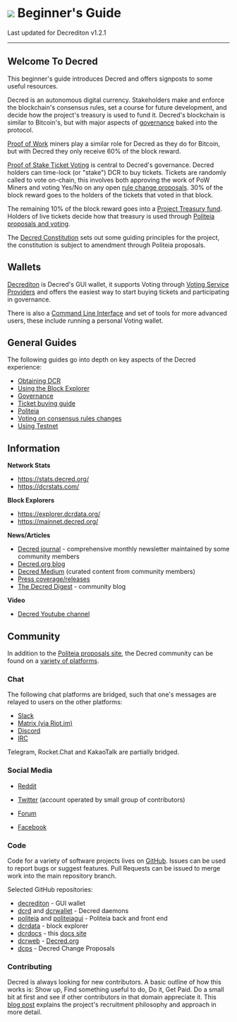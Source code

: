 # <img class="dcr-icon" src="/img/dcr-icons/Flag.svg" /> Beginner's Guide

Last updated for Decrediton v1.2.1

---

## Welcome To Decred 

This beginner's guide introduces Decred and offers signposts to some useful resources.

Decred is an autonomous digital currency. Stakeholders make and enforce the blockchain's consensus rules, set a course for future development, and decide how the project's treasury is used to fund it. Decred's blockchain is similar to Bitcoin's, but with major aspects of [governance](/governance/governance.md) baked into the protocol. 

[Proof of Work](/mining/proof-of-work.md) miners play a similar role for Decred as they do for Bitcoin, but with Decred they only receive 60% of the block reward.

[Proof of Stake Ticket Voting](/mining/proof-of-stake.md) is central to Decred's governance. Decred holders can time-lock (or "stake") DCR to buy tickets. Tickets are randomly called to vote on-chain, this involves both approving the work of PoW Miners and voting Yes/No on any open [rule change proposals](/getting-started/user-guides/agenda-voting.md). 30% of the block reward goes to the holders of the tickets that voted in that block.

The remaining 10% of the block reward goes into a [Project Treasury fund](http://explorer.dcrdata.org/address/Dcur2mcGjmENx4DhNqDctW5wJCVyT3Qeqkx). Holders of live tickets decide how that treasury is used through [Politeia proposals and voting](/governance/politeia.md).

The [Decred Constitution](/getting-started/constitution.md) sets out some guiding principles for the project, the constitution is subject to amendment through Politeia proposals.

## Wallets

[Decrediton](/getting-started/user-guides/decrediton-setup/) is Decred's GUI wallet, it supports Voting through [Voting Service Providers](https://decred.org/stakepools/) and offers the easiest way to start buying tickets and participating in governance.

There is also a [Command Line Interface](/getting-started/user-guides/cli-installation/) and set of tools for more advanced users, these include running a personal Voting wallet.

## General Guides 

The following guides go into depth on key aspects of the Decred experience:

* [Obtaining DCR](/getting-started/obtaining-dcr.md)
* [Using the Block Explorer](/getting-started/using-the-block-explorer.md)
* [Governance](/governance/governance/)
* [Ticket buying guide](/mining/proof-of-stake.md)
* [Politeia](/governance/politeia.md)
* [Voting on consensus rules changes](/getting-started/user-guides/agenda-voting.md)
* [Using Testnet](/getting-started/using-testnet.md)


## Information

**Network Stats**

* https://stats.decred.org/
* https://dcrstats.com/

**Block Explorers**

* https://explorer.dcrdata.org/
* https://mainnet.decred.org/

**News/Articles**

* [Decred journal](https://xaur.github.io/decred-news/) - comprehensive monthly newsletter maintained by some community members
* [Decred.org blog](https://blog.decred.org)
* [Decred Medium](https://medium.com/decred) (curated content from community members)
* [Press coverage/releases](https://decred.org/press/)
* [The Decred Digest](https://thedecreddigest.com/) - community blog

**Video**

* [Decred Youtube channel](https://www.youtube.com/decredchannel)

## Community

In addition to the [Politeia proposals site](www.proposals.decred.org), the Decred community can be found on a [variety of platforms](https://decred.org/community/).

### Chat 

The following chat platforms are bridged, such that one's messages are relayed to users on the other platforms:

* [Slack](https://slack.decred.org/)
* [Matrix (via Riot.im)](https://riot.im/app/#/room/#general:decred.org)
* [Discord](https://discord.gg/GJ2GXfz)
* [IRC](https://webchat.freenode.net/?channels=decred&uio=d4)

Telegram, Rocket.Chat and KakaoTalk are partially bridged.

### Social Media

* [Reddit](https://www.reddit.com/r/decred)

* [Twitter]() (account operated by small group of contributors)
* [Forum](https://forum.decred.org/)
* [Facebook](https://facebook.com/decredproject) 

### Code

Code for a variety of software projects lives on [GitHub](https://github.com/decred). Issues can be used to report bugs or suggest features. Pull Requests can be issued to merge work into the main repository branch.

Selected GitHub repositories:

* [decrediton](https://github.com/decred/decrediton) - GUI wallet
* [dcrd](https://github.com/decred/dcrd) and [dcrwallet](https://github.com/decred/dcrwallet) - Decred daemons
* [politeia](https://github.com/decred/politeia) and [politeiagui](https://github.com/decred/politeiagui) - Politeia back and front end
* [dcrdata](https://github.com/decred/dcrdata) - block explorer
* [dcrdocs](https://github.com/decred/dcrdocs) - this [docs site](http://docs.decred.org)
* [dcrweb](https://github.com/decred/dcrweb) - [Decred.org](https://decred.org/)
* [dcps](https://github.com/decred/dcps) - Decred Change Proposals

### Contributing

Decred is always looking for new contributors. A basic outline of how this works is: Show up, Find something useful to do, Do it, Get Paid. Do a small bit at first and see if other contributors in that domain appreciate it. This [blog post](https://blog.decred.org/2017/07/25/Decred-Recruiting/) explains the project's recruitment philosophy and approach in more detail.

